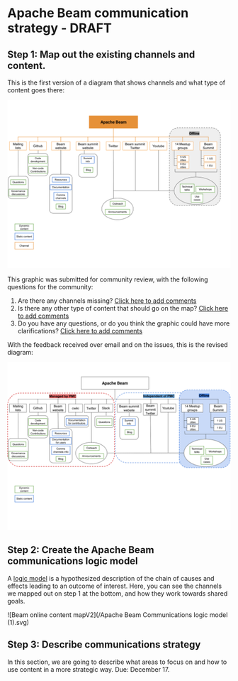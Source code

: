 # Apache Beam communication strategy - DRAFT


## Step 1: Map out the existing channels and content. 
This is the first version of a diagram that shows channels and what type of content goes there: 

![Beam online content map](/comms-map.svg)

This graphic was submitted for community review, with the following questions for the community:
1. Are there any channels missing? [Click here to add comments](https://github.com/macruzbar/beam/issues/1)
1. Is there any other type of content that should go on the map? [Click here to add comments](https://github.com/macruzbar/beam/issues/2)
1. Do you have any questions, or do you think the graphic could have more clarifications? [Click here to add comments](https://github.com/macruzbar/beam/issues/3)

With the feedback received over email and on the issues, this is the revised diagram: 

![Beam online content map fina version](/comms-mapV2.svg)

## Step 2: Create the Apache Beam communications logic model 
A [logic model](https://en.wikipedia.org/wiki/Logic_model) is a hypothesized description of the chain of causes and effects leading to an outcome of interest. Here, you can see the channels we mapped out on step 1 at the bottom, and how they work towards shared goals. 

![Beam online content mapV2](/Apache Beam Communications logic model (1).svg)

## Step 3: Describe communications strategy
In this section, we are going to describe what areas to focus on and how to use content in a more strategic way. 
Due: December 17.
